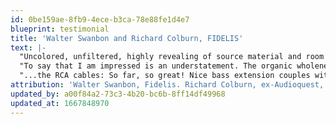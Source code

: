 ```yaml
---
id: 0be159ae-8fb9-4ece-b3ca-78e88fe1d4e7
blueprint: testimonial
title: 'Walter Swanbon and Richard Colburn, FIDELIS'
text: |-
  "Uncolored, unfiltered, highly revealing of source material and room treatments."
  "To say that I am impressed is an understatement. The organic wholeness, the octave to octave balance, and the detailed yet extremely smooth top end was fantastic"
  "...the RCA cables: So far, so great! Nice bass extension couples with a huge soundstage."
attribution: 'Walter Swanbon, Fidelis. Richard Colburn, ex-Audioquest, ex-Audience, now Fidelis'
updated_by: a00f84a2-73c3-4b20-bc6b-8ff14df49968
updated_at: 1667848970
---
```


